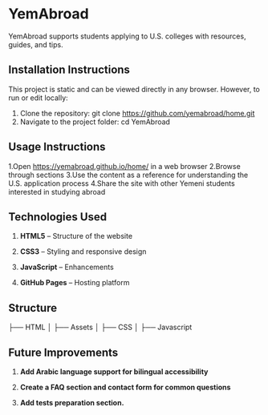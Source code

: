 # YemAbroad
YemAbroad supports students applying to U.S. colleges with resources, guides, and tips.
## Installation Instructions
This project is static and can be viewed directly in any browser. However, to run or edit locally:
1. Clone the repository:
   git clone https://github.com/yemabroad/home.git
2. Navigate to the project folder: cd YemAbroad
## Usage Instructions
1.Open https://yemabroad.github.io/home/ in a web browser
2.Browse through sections
3.Use the content as a reference for understanding the U.S. application process
4.Share the site with other Yemeni students interested in studying abroad
## Technologies Used
1. **HTML5** – Structure of the website

2. **CSS3** – Styling and responsive design

3. **JavaScript** – Enhancements

4. **GitHub Pages** – Hosting platform

## Structure 

├── HTML
│
├── Assets
│
├── CSS
│
├── Javascript
## Future Improvements
1. **Add Arabic language support for bilingual accessibility**

2. **Create a FAQ section and contact form for common questions**

3. **Add tests preparation section.**

